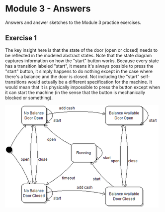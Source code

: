 # Module 3 - Answers

Answers and answer sketches to the Module 3 practice exercises.

## Exercise 1

The key insight here is that the state of the door (open or closed) needs to be reflected in the modeled abstract states. Note that the state diagram captures information on how the "start" button works. Because every state has a transition labeled "start", it means it's always possible to press the "start" button, it simply happens to do nothing except in the case where there's a balance and the door is closed. Not including the "start" self-transitions would actually be a different specification for the machine. It would mean that it is physically impossible to press the button except when it can start the machine (in the sense that the button is mechanically blocked or something).

![](m03-1.png)